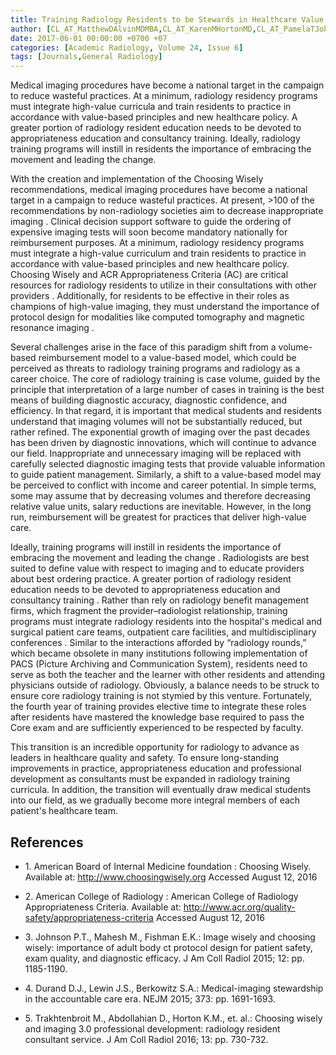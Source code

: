 ```yaml
---
title: Training Radiology Residents to be Stewards in Healthcare Value
author: [CL_AT_MatthewDAlvinMDMBA,CL_AT_KarenMHortonMD,CL_AT_PamelaTJohnsonMD]
date: 2017-06-01 00:00:00 +0700 +07
categories: [Academic Radiology, Volume 24, Issue 6]
tags: [Journals,General Radiology]
---
```

Medical imaging procedures have become a national target in the campaign to reduce wasteful practices. At a minimum, radiology residency programs must integrate high-value curricula and train residents to practice in accordance with value-based principles and new healthcare policy. A greater portion of radiology resident education needs to be devoted to appropriateness education and consultancy training. Ideally, radiology training programs will instill in residents the importance of embracing the movement and leading the change.

With the creation and implementation of the Choosing Wisely recommendations, medical imaging procedures have become a national target in a campaign to reduce wasteful practices. At present, >100 of the recommendations by non-radiology societies aim to decrease inappropriate imaging . Clinical decision support software to guide the ordering of expensive imaging tests will soon become mandatory nationally for reimbursement purposes. At a minimum, radiology residency programs must integrate a high-value curriculum and train residents to practice in accordance with value-based principles and new healthcare policy. Choosing Wisely and ACR Appropriateness Criteria (AC) are critical resources for radiology residents to utilize in their consultations with other providers . Additionally, for residents to be effective in their roles as champions of high-value imaging, they must understand the importance of protocol design for modalities like computed tomography and magnetic resonance imaging .

Several challenges arise in the face of this paradigm shift from a volume-based reimbursement model to a value-based model, which could be perceived as threats to radiology training programs and radiology as a career choice. The core of radiology training is case volume, guided by the principle that interpretation of a large number of cases in training is the best means of building diagnostic accuracy, diagnostic confidence, and efficiency. In that regard, it is important that medical students and residents understand that imaging volumes will not be substantially reduced, but rather refined. The exponential growth of imaging over the past decades has been driven by diagnostic innovations, which will continue to advance our field. Inappropriate and unnecessary imaging will be replaced with carefully selected diagnostic imaging tests that provide valuable information to guide patient management. Similarly, a shift to a value-based model may be perceived to conflict with income and career potential. In simple terms, some may assume that by decreasing volumes and therefore decreasing relative value units, salary reductions are inevitable. However, in the long run, reimbursement will be greatest for practices that deliver high-value care.

Ideally, training programs will instill in residents the importance of embracing the movement and leading the change . Radiologists are best suited to define value with respect to imaging and to educate providers about best ordering practice. A greater portion of radiology resident education needs to be devoted to appropriateness education and consultancy training . Rather than rely on radiology benefit management firms, which fragment the provider–radiologist relationship, training programs must integrate radiology residents into the hospital's medical and surgical patient care teams, outpatient care facilities, and multidisciplinary conferences . Similar to the interactions afforded by “radiology rounds,” which became obsolete in many institutions following implementation of PACS (Picture Archiving and Communication System), residents need to serve as both the teacher and the learner with other residents and attending physicians outside of radiology. Obviously, a balance needs to be struck to ensure core radiology training is not stymied by this venture. Fortunately, the fourth year of training provides elective time to integrate these roles after residents have mastered the knowledge base required to pass the Core exam and are sufficiently experienced to be respected by faculty.

This transition is an incredible opportunity for radiology to advance as leaders in healthcare quality and safety. To ensure long-standing improvements in practice, appropriateness education and professional development as consultants must be expanded in radiology training curricula. In addition, the transition will eventually draw medical students into our field, as we gradually become more integral members of each patient's healthcare team.

## References

- 1\. American Board of Internal Medicine foundation : Choosing Wisely. Available at: http://www.choosingwisely.org Accessed August 12, 2016


- 2\. American College of Radiology : American College of Radiology Appropriateness Criteria. Available at: http://www.acr.org/quality-safety/appropriateness-criteria Accessed August 12, 2016


- 3\. Johnson P.T., Mahesh M., Fishman E.K.: Image wisely and choosing wisely: importance of adult body ct protocol design for patient safety, exam quality, and diagnostic efficacy. J Am Coll Radiol 2015; 12: pp. 1185-1190.


- 4\. Durand D.J., Lewin J.S., Berkowitz S.A.: Medical-imaging stewardship in the accountable care era. NEJM 2015; 373: pp. 1691-1693.


- 5\. Trakhtenbroit M., Abdollahian D., Horton K.M., et. al.: Choosing wisely and imaging 3.0 professional development: radiology resident consultant service. J Am Coll Radiol 2016; 13: pp. 730-732.